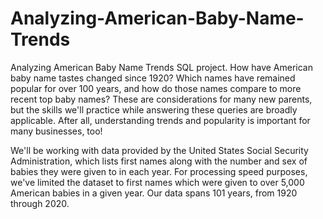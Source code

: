 # Analyzing-American-Baby-Name-Trends
Analyzing American Baby Name Trends SQL project.
How have American baby name tastes changed since 1920? 
Which names have remained popular for over 100 years, and how do those names compare to more recent top baby names? 
These are considerations for many new parents, but the skills we'll practice while answering these queries are broadly applicable. 
After all, understanding trends and popularity is important for many businesses, too!

We'll be working with data provided by the United States Social Security Administration, 
which lists first names along with the number and sex of babies they were given to in each year.
For processing speed purposes, we've limited the dataset to first names which were given to over 5,000 American babies in a given year. 
Our data spans 101 years, from 1920 through 2020.

